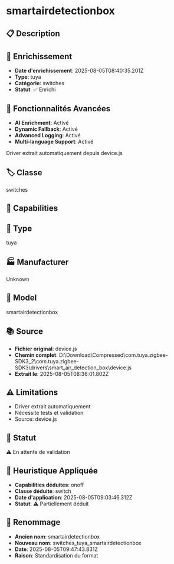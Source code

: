 # smartairdetectionbox

## 📋 Description

## 🔧 Enrichissement
- **Date d'enrichissement**: 2025-08-05T08:40:35.201Z
- **Type**: tuya
- **Catégorie**: switches
- **Statut**: ✅ Enrichi

## 🚀 Fonctionnalités Avancées
- **AI Enrichment**: Activé
- **Dynamic Fallback**: Activé
- **Advanced Logging**: Activé
- **Multi-language Support**: Activé

Driver extrait automatiquement depuis device.js

## 🏷️ Classe
switches

## 🔧 Capabilities


## 📡 Type
tuya

## 🏭 Manufacturer
Unknown

## 📱 Model
smartairdetectionbox

## 📚 Source
- **Fichier original**: device.js
- **Chemin complet**: D:\Download\Compressed\com.tuya.zigbee-SDK3_2\com.tuya.zigbee-SDK3\drivers\smart_air_detection_box\device.js
- **Extrait le**: 2025-08-05T08:36:01.802Z

## ⚠️ Limitations
- Driver extrait automatiquement
- Nécessite tests et validation
- Source: device.js

## 🚀 Statut
⚠️ En attente de validation

## 🧠 Heuristique Appliquée
- **Capabilities déduites**: onoff
- **Classe déduite**: switch
- **Date d'application**: 2025-08-05T09:03:46.312Z
- **Statut**: ⚠️ Partiellement déduit

## 🔄 Renommage
- **Ancien nom**: smartairdetectionbox
- **Nouveau nom**: switches_tuya_smartairdetectionbox
- **Date**: 2025-08-05T09:47:43.831Z
- **Raison**: Standardisation du format
